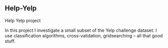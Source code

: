 ## Help-Yelp

Help Yelp project

In this project I investigate a small subset of the Yelp challenge dataset. I use classification algorithms, cross-validation, gridsearching – all that good stuff.
